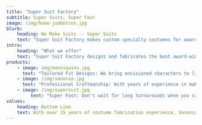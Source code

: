 ```yaml
---
title: "Super Suit Factory"
subtitle: Super Suits, Super Fast
image: /img/home-jumbotron.jpg
blurb:
    heading: We Make Suits -- Super Suits
    text: "Super Suit Factory makes custom specialty costumes for award-winning feature films, popular TV and streaming shows, and anything else that calls for bringing characters to life!"
intro:
    heading: "What we offer"
    text: "Super Suit Factory designs and fabricates the best award-winning specialty costumes in the business."
products:
    - image: img/manniquins.jpg
      text: "Tailored Fit Designs: We bring envisioned characters to life with every customized body suit. Tailored fits ensure that actors immerse themselves into their character and are never distracted by their costume."
    - image: /img/vanessa.jpg
      text: "Professional Craftmanship: With years of experience in making patterns and samples, suit draping and fitting, foam fabricating, and sewing, the attention to detail shows in the comfort and durability of our body suits."
    - image: /img/supersuit.jpg
		 text: "Super Fast: Don't wait for long turnarounds when you can get the costumes you need fast with our specialty off-the-shelf suits."
values:
    heading: Bottom Line
    text: With over 15 years of costume fabrication experience, Vanessa Lee has worked on some of the most famous superhero costumes and character body suits for iconic actors. Today, specialty costumes from Super Suit Factory are the most sought after body suits by major motion picture and television studios.
---
```


